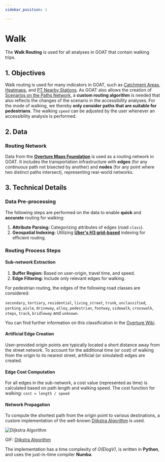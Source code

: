 ```yaml
---
sidebar_position: 1
 
---
```

 
# Walk
 
The **Walk Routing** is used for all analyses in GOAT that contain walking trips. 

 
## 1. Objectives

Walk routing is used for many indicators in GOAT, such as [Catchment Areas](../toolbox/accessibility_indicators/catchments "Visit Docs on Catchment Areas"), [Heatmaps](../toolbox/accessibility_indicators/connectivity "Visit Docs on Heatmaps"), and [PT Nearby Stations](../toolbox/accessibility_indicators/nearby_stations "Visit Docs on PT Nearby Stations"). As GOAT also allows the creation of [Scenarios on the Paths Network](../scenarios/ways), a **custom routing algorithm** is needed that also reflects the changes of the scenario in the accessibility analyses. For the mode of walking, we thereby **only consider paths that are suitable for pedestrians**. The walking `speed` can be adjusted by the user whenever an accessibility analysis is performed. 

## 2. Data

### Routing Network

Data from the **[Overture Maps Foundation](https://overturemaps.org/)** is used as a routing network in GOAT. It includes the transportation infrastructure with **edges** (for any continuous path not bisected by another) and **nodes** (for any point where two distinct paths intersect), representing real-world networks.


## 3. Technical Details

### Data Pre-processing

The following steps are performed on the data to enable **quick** and **accurate** routing for walking:

 1. **Attribute Parsing:** Categorizing attributes of edges (road `class`).
 2. **Geospatial Indexing:**  Utilizing **[Uber's H3 grid-based](../further_reading/glossary#h3-grid)** indexing for efficient routing.


### Routing Process Steps

#### Sub-network Extraction

1. **Buffer Region:** Based on user-origin, travel time, and speed.
2. **Edge Filtering:**  Include only relevant edges for walking.

For pedestrian routing, the edges of the following road classes are considered:

`secondary`, `tertiary`, `residential`, `living_street`, `trunk`, `unclassified`, `parking_aisle`, `driveway`, `alley`, `pedestrian`, `footway`, `sidewalk`, `crosswalk`, `steps`, `track`, `bridleway` and `unknown`.

You can find further information on this classification in the [Overture Wiki](https://docs.overturemaps.org/schema/reference/transportation/segment).

#### Artificial Edge Creation

User-provided origin points are typically located a short distance away from the street network. To account for the additional time (or cost) of walking from the origin to its nearest street, artificial (or simulated) edges are created.

#### Edge Cost Computation

For all edges in the sub-network, a cost value (represented as time) is calculated based on path length and walking speed.
The cost function for walking:
`cost = length / speed`

#### Network Propagation

To compute the shortest path from the origin point to various destinations, a custom implementation of the well-known [Dijkstra Algorithm](https://en.wikipedia.org/wiki/Dijkstra%27s_algorithm) is used.


<div style={{ display: 'flex', flexDirection: 'column', alignItems: 'center' }}>
  <img src={require('/img/routing/walk/dijkstra.gif').default}  alt="Dijkstra Algorithm" style={{ width: "auto", height: "auto", objectFit: "cover"}}/>
<p style={{ textAlign: 'center' }}>GIF: <a href="https://en.wikipedia.org/wiki/Dijkstra%27s_algorithm">Dijkstra Algorithm</a></p>
</div>

The implementation has a time complexity of *O(ElogV)*, is written in **Python**, and uses the just-in-time compiler **Numba**.


